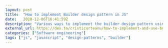 ```yaml
---
layout: post
title:  "How to implement Builder design pattern in JS"
date:   2020-12-06T16:41:59Z
description: "Various ways to implement the builder design pattern using JS structures"
external_url: https://dev.to/cristicurteanu/how-to-implement-and-use-builder-pattern-in-js-1lda
categories: ["Software engineering"]
tags: ["js", "javascript", "design-patterns", "builder"]
---
```

